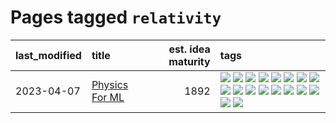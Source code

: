# Pages tagged `relativity`

|last_modified|title|est. idea maturity|tags
|:---|:---|---:|:---|
|2023-04-07|[Physics For ML](../physics_for_ml.md)|1892|[![](https://img.shields.io/badge/tag-brownianmotion-e8ae48)](../tags/brownianmotion.md) [![](https://img.shields.io/badge/tag-curriculum-b5ec2c)](../tags/curriculum.md) [![](https://img.shields.io/badge/tag-curvature-f76896)](../tags/curvature.md) [![](https://img.shields.io/badge/tag-education-0e5ec)](../tags/education.md) [![](https://img.shields.io/badge/tag-eigenvectors-36f98)](../tags/eigenvectors.md) [![](https://img.shields.io/badge/tag-gaugetheory-3a9a4f)](../tags/gaugetheory.md) [![](https://img.shields.io/badge/tag-grouptheory-d9f12f)](../tags/grouptheory.md) [![](https://img.shields.io/badge/tag-machinelearning-752fd7)](../tags/machinelearning.md) [![](https://img.shields.io/badge/tag-manifolds-fe76cf)](../tags/manifolds.md) [![](https://img.shields.io/badge/tag-ode-8fb3d)](../tags/ode.md) [![](https://img.shields.io/badge/tag-optimization-4db4d2)](../tags/optimization.md) [![](https://img.shields.io/badge/tag-pde-8a140)](../tags/pde.md) [![](https://img.shields.io/badge/tag-physics-83cbca)](../tags/physics.md) [![](https://img.shields.io/badge/tag-probabilityfields-e33481)](../tags/probabilityfields.md) [![](https://img.shields.io/badge/tag-quantummechanics-b59164)](../tags/quantummechanics.md) [![](https://img.shields.io/badge/tag-relativity-2b1224)](../tags/relativity.md) [![](https://img.shields.io/badge/tag-tensorcalculus-869cae)](../tags/tensorcalculus.md) [![](https://img.shields.io/badge/tag-textbook-3c7f53)](../tags/textbook.md)|